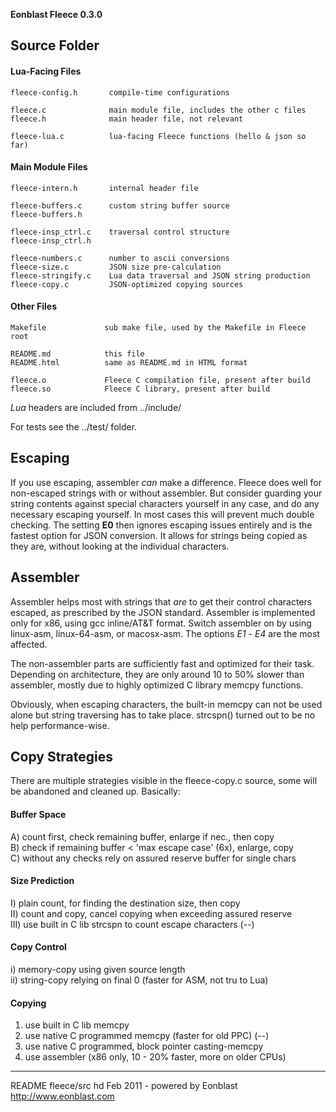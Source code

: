 **Eonblast Fleece 0.3.0**

Source Folder
-------------

#### Lua-Facing Files

    fleece-config.h       compile-time configurations
    
    fleece.c              main module file, includes the other c files  
    fleece.h              main header file, not relevant  
    
    fleece-lua.c          lua-facing Fleece functions (hello & json so far)  


#### Main Module Files
    
    fleece-intern.h       internal header file

    fleece-buffers.c      custom string buffer source  
    fleece-buffers.h
    
    fleece-insp_ctrl.c    traversal control structure  
    fleece-insp_ctrl.h      
    
    fleece-numbers.c      number to ascii conversions  
    fleece-size.c         JSON size pre-calculation  
    fleece-stringify.c    Lua data traversal and JSON string production  
    fleece-copy.c         JSON-optimized copying sources
    
    
#### Other Files
    
    Makefile             sub make file, used by the Makefile in Fleece root

    README.md            this file
    README.html          same as README.md in HTML format

    fleece.o             Fleece C compilation file, present after build
    fleece.so            Fleece C library, present after build
    
*Lua* headers are included from ../include/ 

For tests see the ../test/ folder.

## Escaping

If you use escaping, assembler *can* make a difference. Fleece does well for non-escaped strings with or without assembler.  But consider guarding your string contents against special characters yourself in any case, and do any necessary escaping yourself. In most cases this will prevent much double checking. The setting **E0** then ignores escaping issues entirely and is the fastest option for JSON conversion. It allows for strings being copied as they are, without looking at the individual characters.

## Assembler

Assembler helps most with strings that *are* to get their control characters escaped, as prescribed by the JSON standard. Assembler is implemented only for x86, using gcc inline/AT&T format. Switch assembler on by using linux-asm, linux-64-asm, or macosx-asm. The options *E1* - *E4* are the most affected.

The non-assembler parts are sufficiently fast and optimized for their task. Depending on architecture, they are only around 10 to 50% slower than assembler, mostly due to highly optimized C library memcpy functions. 

Obviously, when escaping characters, the built-in memcpy can not be used alone but string traversing has to take place. strcspn() turned out to be no help performance-wise. 

## Copy Strategies

There are multiple strategies visible in the fleece-copy.c source, some will be abandoned and cleaned up. Basically: 

#### Buffer Space
A) count first, check remaining buffer, enlarge if nec., then copy  
B) check if remaining buffer < 'max escape case' (6x), enlarge, copy   
C) without any checks rely on assured reserve buffer for single chars   

#### Size Prediction 
I) plain count, for finding the destination size, then copy  
II) count and copy, cancel copying when exceeding assured reserve  
III) use built in C lib strcspn to count escape characters (--)  

#### Copy Control
i) memory-copy using given source length  
ii) string-copy relying on final 0 (faster for ASM, not tru to Lua)  

#### Copying
1) use built in C lib memcpy  
2) use native C programmed memcpy (faster for old PPC) (--)  
3) use native C programmed, block pointer casting-memcpy  
4) use assembler (x86 only, 10 - 20% faster, more on older CPUs)  

___________________________________________________________________________
README fleece/src hd Feb 2011 - powered by Eonblast http://www.eonblast.com
